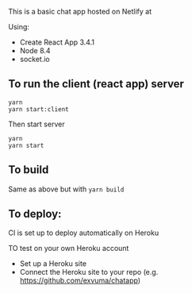 This is a basic chat app hosted on Netlify at

Using:

- Create React App 3.4.1
- Node 8.4
- socket.io

## To run the client (react app) server

```
yarn
yarn start:client
```

Then start server

```
yarn
yarn start
```

## To build

Same as above but with `yarn build`

## To deploy:

CI is set up to deploy automatically on Heroku

TO test on your own Heroku account

- Set up a Heroku site
- Connect the Heroku site to your repo (e.g. https://github.com/exvuma/chatapp)
